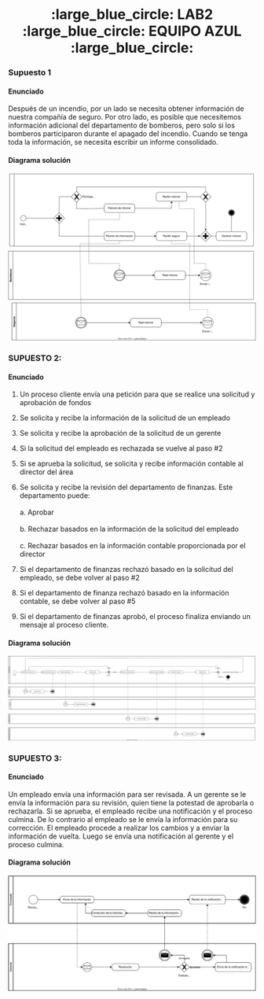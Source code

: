 <center> <h1> :large_blue_circle: LAB2 :large_blue_circle: EQUIPO AZUL :large_blue_circle: </h1></center>

### Supuesto 1

#### Enunciado

Después de un incendio, por un lado se necesita obtener información de nuestra compañía de seguro. Por otro lado, es posible que necesitemos información adicional del departamento de bomberos, pero solo si los bomberos participaron durante el apagado del incendio. Cuando se tenga toda la información, se necesita escribir un informe consolidado.

#### Diagrama solución

<img src=./svgs/supuesto1.svg>

### SUPUESTO 2:

#### Enunciado

1. Un proceso cliente envía una petición para que se realice una solicitud y aprobación de fondos

2. Se solicita y recibe la información de la solicitud de un empleado

3. Se solicita y recibe la aprobación de la solicitud de un gerente
4. Si la solicitud del empleado es rechazada se vuelve al paso #2
5. Si se aprueba la solicitud, se solicita y recibe información contable al director del área
6. Se solicita y recibe la revisión del departamento de finanzas. Este departamento puede:<br>
<br>a. Aprobar<br>
<br>b. Rechazar basados en la información de la solicitud del empleado<br>
<br>c. Rechazar basados en la información contable proporcionada por el director

7. Si el departamento de finanzas rechazó basado en la solicitud del empleado, se debe volver al paso #2
8. Si el departamento de finanza rechazó basado en la información contable, se debe volver al paso #5
9. Si el departamento de finanzas aprobó, el proceso finaliza enviando un mensaje al proceso cliente.

#### Diagrama solución

<img src=./svgs/supuesto2.svg>

### SUPUESTO 3:

#### Enunciado

Un empleado envía una información para ser revisada. A un gerente se le envía la información para su revisión, quien tiene la potestad de aprobarla o rechazarla. Si se aprueba, el empleado recibe una notificación y el proceso culmina. De lo contrario al empleado se le envía la información para su corrección. El empleado procede a realizar los cambios y a enviar la información de vuelta. Luego se envía una notificación al gerente y el proceso culmina.

#### Diagrama solución

<img src=./svgs/supuesto3.svg>
